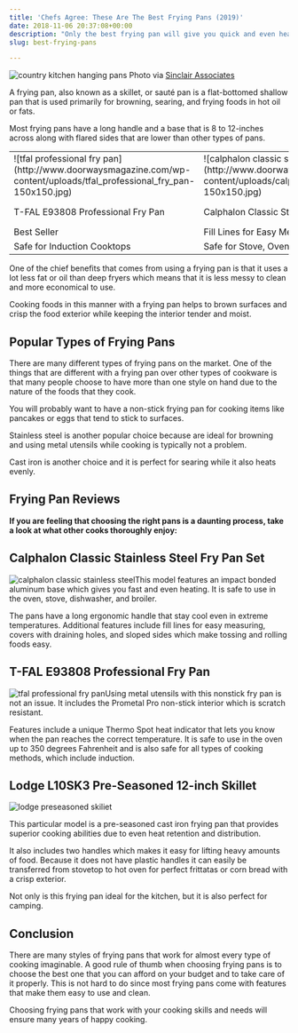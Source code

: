 ```yaml
---
title: 'Chefs Agree: These Are The Best Frying Pans (2019)'
date: 2018-11-06 20:37:08+00:00
description: "Only the best frying pan will give you quick and even heat conduction. Don't put your dinner in the hands of a discount pan. See what pro chefs use."
slug: best-frying-pans

---
```


![country kitchen hanging pans](http://www.doorwaysmagazine.com/wp-content/uploads/country_kitchen_hanging_pans.jpg) Photo via [Sinclair Associates](http://www.houzz.com/photos/5215519/Brentwood-mediterranean-kitchen-other-metro)

A frying pan, also known as a skillet, or sauté pan is a flat-bottomed shallow pan that is used primarily for browning, searing, and frying foods in hot oil or fats. 

Most frying pans have a long handle and a base that is 8 to 12-inches across along with flared sides that are lower than other types of pans.

<table >
<tr >

<td >![tfal professional fry pan](http://www.doorwaysmagazine.com/wp-content/uploads/tfal_professional_fry_pan-150x150.jpg)
</td>

<td >![calphalon classic stainless steel](http://www.doorwaysmagazine.com/wp-content/uploads/calphalon_classic_stainless_steel-150x150.jpg)
</td>

<td >![all clad stainless steel](http://www.doorwaysmagazine.com/wp-content/uploads/all_clad_stainless_steel-150x150.jpg)
</td>

<td >![mauviel copper fry pan](http://www.doorwaysmagazine.com/wp-content/uploads/mauviel_copper_fry_pan-150x150.jpg)
</td>
</tr>
<tr >

<td >T-FAL E93808 Professional Fry Pan
</td>

<td >Calphalon Classic Stainless Steel Fry Pan Set
</td>

<td >All-Clad Stainless Steel 3-Quart Sauté Pan with Lid
</td>

<td >Mauviel M'Heritage Copper Fry Pan with Cast Iron Handle
</td>
</tr>
<tr >

<td >Best Seller
</td>

<td >Fill Lines for Easy Measuring
</td>

<td >Includes Fitted Lid
</td>

<td >Superior Conduction of Copper
</td>
</tr>
<tr >

<td >Safe for Induction Cooktops
</td>

<td >Safe for Stove, Oven, Broiler, Dishwasher
</td>

<td >Made in the USA
</td>

<td >Trusted Mauviel Brand
</td>
</tr>
</table>

One of the chief benefits that comes from using a frying pan is that it uses a lot less fat or oil than deep fryers which means that it is less messy to clean and more economical to use. 

Cooking foods in this manner with a frying pan helps to brown surfaces and crisp the food exterior while keeping the interior tender and moist.



## Popular Types of Frying Pans



There are many different types of frying pans on the market. One of the things that are different with a frying pan over other types of cookware is that many people choose to have more than one style on hand due to the nature of the foods that they cook. 

You will probably want to have a non-stick frying pan for cooking items like pancakes or eggs that tend to stick to surfaces. 

Stainless steel is another popular choice because are ideal for browning and using metal utensils while cooking is typically not a problem. 

Cast iron is another choice and it is perfect for searing while it also heats evenly. 



## Frying Pan Reviews



**If you are feeling that choosing the right pans is a daunting process, take a look at what other cooks thoroughly enjoy:**



## Calphalon Classic Stainless Steel Fry Pan Set



![calphalon classic stainless steel](http://www.doorwaysmagazine.com/wp-content/uploads/calphalon_classic_stainless_steel-300x300.jpg)This model features an impact bonded aluminum base which gives you fast and even heating. It is safe to use in the oven, stove, dishwasher, and broiler. 

The pans have a long ergonomic handle that stay cool even in extreme temperatures. Additional features include fill lines for easy measuring, covers with draining holes, and sloped sides which make tossing and rolling foods easy.



## T-FAL E93808 Professional Fry Pan



![tfal professional fry pan](http://www.doorwaysmagazine.com/wp-content/uploads/tfal_professional_fry_pan-300x300.jpg)Using metal utensils with this nonstick fry pan is not an issue. It includes the Prometal Pro non-stick interior which is scratch resistant. 

Features include a unique Thermo Spot heat indicator that lets you know when the pan reaches the correct temperature. It is safe to use in the oven up to 350 degrees Fahrenheit and is also safe for all types of cooking methods, which include induction.



### 




## Lodge L10SK3 Pre-Seasoned 12-inch Skillet



![lodge preseasoned skiliet](http://www.doorwaysmagazine.com/wp-content/uploads/lodge_preseasoned_skiliet-300x300.jpg)

This particular model is a pre-seasoned cast iron frying pan that provides superior cooking abilities due to even heat retention and distribution. 

It also includes two handles which makes it easy for lifting heavy amounts of food. Because it does not have plastic handles it can easily be transferred from stovetop to hot oven for perfect frittatas or corn bread with a crisp exterior. 

Not only is this frying pan ideal for the kitchen, but it is also perfect for camping.



## Conclusion



There are many styles of frying pans that work for almost every type of cooking imaginable. A good rule of thumb when choosing frying pans is to choose the best one that you can afford on your budget and to take care of it properly. This is not hard to do since most frying pans come with features that make them easy to use and clean. 

Choosing frying pans that work with your cooking skills and needs will ensure many years of happy cooking.


